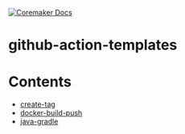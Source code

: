 [![Coremaker Docs](https://img.shields.io/badge/coremaker-docs-green)](https://coremaker.io/)

# github-action-templates

# Contents

* [create-tag](.github/workflows/create-tag.yaml)
* [docker-build-push](.github/workflows/docker-build-push.yaml)
* [java-gradle](.github/workflows/java-gradle.yaml)
